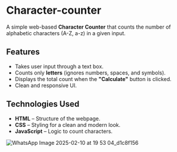 # Character-counter

A simple web-based **Character Counter** that counts the number of alphabetic characters (A-Z, a-z) in a given input.

## Features
- Takes user input through a text box.
- Counts only **letters** (ignores numbers, spaces, and symbols).
- Displays the total count when the **"Calculate"** button is clicked.
- Clean and responsive UI.

## Technologies Used
- **HTML** – Structure of the webpage.
- **CSS** – Styling for a clean and modern look.
- **JavaScript** – Logic to count characters.

![WhatsApp Image 2025-02-10 at 19 53 04_d1c8f156](https://github.com/user-attachments/assets/75590362-5ff3-4ffb-a125-a25c550a85e5)

